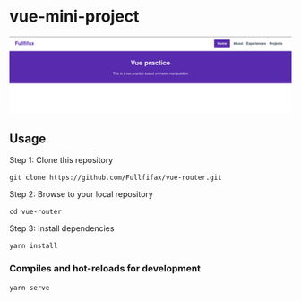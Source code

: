 # vue-mini-project
<img src="vue-router.png" alt="vue-router picture" title="vue-router picture">

## Usage
Step 1: Clone this repository 
```
git clone https://github.com/Fullfifax/vue-router.git
```
Step 2: Browse to your local repository
```
cd vue-router
```
Step 3: Install dependencies
```
yarn install
```
### Compiles and hot-reloads for development
```
yarn serve
```